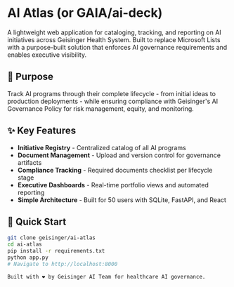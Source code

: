 # AI Atlas (or GAIA/ai-deck)

A lightweight web application for cataloging, tracking, and reporting on AI initiatives across Geisinger Health System. Built to replace Microsoft Lists with a purpose-built solution that enforces AI governance requirements and enables executive visibility.

## 🎯 Purpose
Track AI programs through their complete lifecycle - from initial ideas to production deployments - while ensuring compliance with Geisinger's AI Governance Policy for risk management, equity, and monitoring.

## ✨ Key Features
- **Initiative Registry** - Centralized catalog of all AI programs
- **Document Management** - Upload and version control for governance artifacts
- **Compliance Tracking** - Required documents checklist per lifecycle stage
- **Executive Dashboards** - Real-time portfolio views and automated reporting
- **Simple Architecture** - Built for 50 users with SQLite, FastAPI, and React

## 🚀 Quick Start
```bash
git clone geisinger/ai-atlas
cd ai-atlas
pip install -r requirements.txt
python app.py
# Navigate to http://localhost:8000

Built with ❤️ by Geisinger AI Team for healthcare AI governance.
